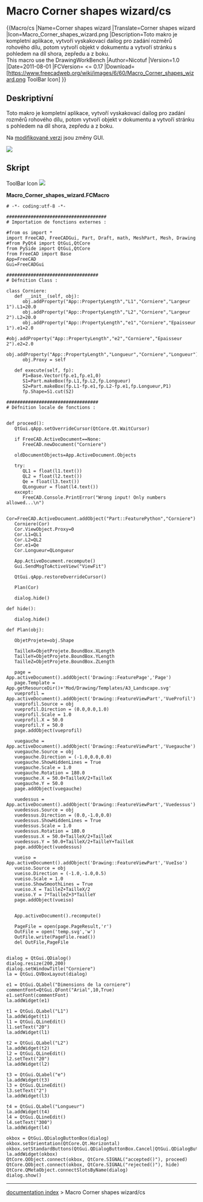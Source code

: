 # Macro Corner shapes wizard/cs
{{Macro/cs
|Name=Corner shapes wizard
|Translate=Corner shapes wizard
|Icon=Macro_Corner_shapes_wizard.png
|Description=Toto makro je kompletní aplikace, vytvoří vyskakovací dailog pro zadání rozměrů rohového dílu, potom vytvoří objekt v dokumentu a vytvoří stránku s pohledem na díl shora, zepředu a z boku.<br/>This macro use the DrawingWorkBench
|Author=Nicotuf
|Version=1.0
|Date=2011-08-01
|FCVersion= <= 0.17
|Download=[https://www.freecadweb.org/wiki/images/6/60/Macro_Corner_shapes_wizard.png ToolBar Icon]
}}

## Deskriptivní

Toto makro je kompletní aplikace, vytvoří vyskakovací dailog pro zadání rozměrů rohového dílu, potom vytvoří objekt v dokumentu a vytvoří stránku s pohledem na díl shora, zepředu a z boku.

Na [modifikované verzi](Macro_Corner_shapes_wizard/update.md) jsou změny GUI.

![](images/CornerShape1.png )

## Skript

ToolBar Icon ![](images/Macro_Corner_shapes_wizard.png )

**Macro\_Corner\_shapes\_wizard.FCMacro**

    # -*- coding:utf-8 -*-
     
    #####################################
    # Importation de fonctions externes :
     
    #from os import *
    import FreeCAD, FreeCADGui, Part, Draft, math, MeshPart, Mesh, Drawing
    #from PyQt4 import QtGui,QtCore
    from PySide import QtGui,QtCore
    from FreeCAD import Base
    App=FreeCAD
    Gui=FreeCADGui
     
    ##################################
    # Défnition Class :
     
    class Corniere:
       def __init__(self, obj):
          obj.addProperty("App::PropertyLength","L1","Corniere","Largeur 1").L1=20.0
          obj.addProperty("App::PropertyLength","L2","Corniere","Largeur 2").L2=20.0
          obj.addProperty("App::PropertyLength","e1","Corniere","Epaisseur 1").e1=2.0
          #obj.addProperty("App::PropertyLength","e2","Corniere","Epaisseur 2").e2=2.0
          obj.addProperty("App::PropertyLength","Longueur","Corniere","Longueur").Longueur=200.0
          obj.Proxy = self
     
       def execute(self, fp):
          P1=Base.Vector(fp.e1,fp.e1,0)
          S1=Part.makeBox(fp.L1,fp.L2,fp.Longueur)
          S2=Part.makeBox(fp.L1-fp.e1,fp.L2-fp.e1,fp.Longueur,P1)
          fp.Shape=S1.cut(S2)   
     
    ##################################
    # Défnition locale de fonctions :
     
     
    def proceed():
       QtGui.qApp.setOverrideCursor(QtCore.Qt.WaitCursor)
     
       if FreeCAD.ActiveDocument==None:
          FreeCAD.newDocument("Corniere")
     
       oldDocumentObjects=App.ActiveDocument.Objects
     
       try:
          QL1 = float(l1.text())   
          QL2 = float(l2.text())
          Qe = float(l3.text())
          QLongueur = float(l4.text())
       except:
          FreeCAD.Console.PrintError("Wrong input! Only numbers allowed...\n")
     
       Cor=FreeCAD.ActiveDocument.addObject("Part::FeaturePython","Corniere")
       Corniere(Cor)
       Cor.ViewObject.Proxy=0
       Cor.L1=QL1
       Cor.L2=QL2
       Cor.e1=Qe
       Cor.Longueur=QLongueur
     
       App.ActiveDocument.recompute()
       Gui.SendMsgToActiveView("ViewFit")
     
       QtGui.qApp.restoreOverrideCursor()
     
       Plan(Cor)
     
       dialog.hide()
     
    def hide():
     
       dialog.hide()
     
    def Plan(obj):
     
       ObjetProjete=obj.Shape
     
       TailleX=ObjetProjete.BoundBox.XLength
       TailleY=ObjetProjete.BoundBox.YLength
       TailleZ=ObjetProjete.BoundBox.ZLength
     
       page = App.activeDocument().addObject('Drawing::FeaturePage','Page')
       page.Template = App.getResourceDir()+'Mod/Drawing/Templates/A3_Landscape.svg'   
       vueprofil = App.activeDocument().addObject('Drawing::FeatureViewPart','VueProfil')
       vueprofil.Source = obj
       vueprofil.Direction = (0.0,0.0,1.0)
       vueprofil.Scale = 1.0
       vueprofil.X = 50.0
       vueprofil.Y = 50.0
       page.addObject(vueprofil)
     
       vuegauche = App.activeDocument().addObject('Drawing::FeatureViewPart','Vuegauche')
       vuegauche.Source = obj
       vuegauche.Direction = (-1.0,0.0,0.0)
       vuegauche.ShowHiddenLines = True
       vuegauche.Scale = 1.0
       vuegauche.Rotation = 180.0
       vuegauche.X = 50.0+TailleX/2+TailleX
       vuegauche.Y = 50.0
       page.addObject(vuegauche)
     
       vuedessus = App.activeDocument().addObject('Drawing::FeatureViewPart','Vuedessus')
       vuedessus.Source = obj
       vuedessus.Direction = (0.0,-1.0,0.0)
       vuedessus.ShowHiddenLines = True
       vuedessus.Scale = 1.0
       vuedessus.Rotation = 180.0
       vuedessus.X = 50.0+TailleX/2+TailleX
       vuedessus.Y = 50.0+TailleX/2+TailleY+TailleX
       page.addObject(vuedessus)
     
       vueiso = App.activeDocument().addObject('Drawing::FeatureViewPart','VueIso')
       vueiso.Source = obj
       vueiso.Direction = (-1.0,-1.0,0.5)
       vueiso.Scale = 1.0
       vueiso.ShowSmoothLines = True
       vueiso.X = TailleZ+TailleX/2
       vueiso.Y = 7*TailleZ+3*TailleY
       page.addObject(vueiso)
     
     
       App.activeDocument().recompute()
     
       PageFile = open(page.PageResult,'r')
       OutFile = open('temp.svg','w')
       OutFile.write(PageFile.read())
       del OutFile,PageFile
     
     
    dialog = QtGui.QDialog()
    dialog.resize(200,200)
    dialog.setWindowTitle("Corniere")
    la = QtGui.QVBoxLayout(dialog)
     
    e1 = QtGui.QLabel("Dimensions de la corniere")
    commentFont=QtGui.QFont("Arial",10,True)
    e1.setFont(commentFont)
    la.addWidget(e1)
     
    t1 = QtGui.QLabel("L1")
    la.addWidget(t1)
    l1 = QtGui.QLineEdit()
    l1.setText("20")
    la.addWidget(l1)
     
    t2 = QtGui.QLabel("L2")
    la.addWidget(t2)
    l2 = QtGui.QLineEdit()
    l2.setText("20")
    la.addWidget(l2)
     
    t3 = QtGui.QLabel("e")
    la.addWidget(t3)
    l3 = QtGui.QLineEdit()
    l3.setText("2")
    la.addWidget(l3)
     
    t4 = QtGui.QLabel("Longueur")
    la.addWidget(t4)
    l4 = QtGui.QLineEdit()
    l4.setText("300")
    la.addWidget(l4)
     
    okbox = QtGui.QDialogButtonBox(dialog)
    okbox.setOrientation(QtCore.Qt.Horizontal)
    okbox.setStandardButtons(QtGui.QDialogButtonBox.Cancel|QtGui.QDialogButtonBox.Ok)
    la.addWidget(okbox)
    QtCore.QObject.connect(okbox, QtCore.SIGNAL("accepted()"), proceed)
    QtCore.QObject.connect(okbox, QtCore.SIGNAL("rejected()"), hide)
    QtCore.QMetaObject.connectSlotsByName(dialog)
    dialog.show()

---
[documentation index](../README.md) > Macro Corner shapes wizard/cs
